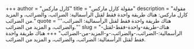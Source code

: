 +++
author = "كارل ماركس"
title = "مقولة كارل ماركس"
description = "مقولة كارل ماركس: هناك طريقة واحدة فقط لقتل الرأسمالية: الضرائب، والضرائب، و المزيد من الضرائب."
quote = '''هناك طريقة واحدة فقط لقتل الرأسمالية: الضرائب، والضرائب، و المزيد من الضرائب.'''
slug = "هناك-طريقة-واحدة-فقط-لقتل-الرأسمالية:-الضرائب،-والضرائب،-و-المزيد-من-الضرائب"
+++
هناك طريقة واحدة فقط لقتل الرأسمالية: الضرائب، والضرائب، و المزيد من الضرائب.
